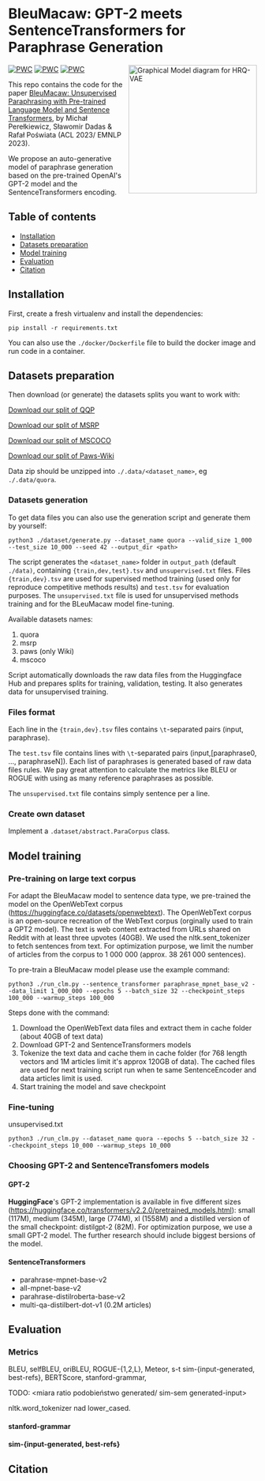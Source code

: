 # BleuMacaw: GPT-2 meets SentenceTransformers for Paraphrase Generation


<img src="https://ih1.redbubble.net/image.790396839.3293/st,small,845x845-pad,1000x1000,f8f8f8.u2.jpg" width="260" align="right" alt="Graphical Model diagram for HRQ-VAE" />



[![PWC](https://img.shields.io/endpoint.svg?url=https://paperswithcode.com/badge/hierarchical-sketch-induction-for-paraphrase/paraphrase-generation-on-mscoco)](https://paperswithcode.com/sota/paraphrase-generation-on-mscoco?p=hierarchical-sketch-induction-for-paraphrase)
[![PWC](https://img.shields.io/endpoint.svg?url=https://paperswithcode.com/badge/hierarchical-sketch-induction-for-paraphrase/paraphrase-generation-on-paralex)](https://paperswithcode.com/sota/paraphrase-generation-on-paralex?p=hierarchical-sketch-induction-for-paraphrase)
[![PWC](https://img.shields.io/endpoint.svg?url=https://paperswithcode.com/badge/hierarchical-sketch-induction-for-paraphrase/paraphrase-generation-on-quora-question-pairs-1)](https://paperswithcode.com/sota/paraphrase-generation-on-quora-question-pairs-1?p=hierarchical-sketch-induction-for-paraphrase)



This repo contains the code for the paper [BleuMacaw: Unsupervised Paraphrasing with Pre-trained Language Model and Sentence Transformers](...), by Michał Perełkiewicz, Sławomir Dadas & Rafał Poświata (ACL 2023/ EMNLP 2023).

We propose an auto-generative model of paraphrase generation based on the pre-trained OpenAI's GPT-2 model and the SentenceTransformers encoding.


## Table of contents
- [Installation](#installation)
- [Datasets preparation](#datasets_preparation)
- [Model training](#model_training)
- [Evaluation](#evaluation)
- [Citation](#citation)

## Installation

First, create a fresh virtualenv and install the dependencies:
```
pip install -r requirements.txt
```

You can also use the `./docker/Dockerfile` file to build the docker image and run code in a container.

## Datasets preparation

Then download (or generate) the datasets splits you want to work with:

<a href="https://..." download>Download our split of QQP</a>

<a href="https://..." download>Download our split of MSRP</a>

<a href="https://..." download>Download our split of MSCOCO</a>

<a href="https://..." download>Download our split of Paws-Wiki</a>

Data zip should be unzipped into `./.data/<dataset_name>`, eg `./.data/quora`.

### Datasets generation

To get data files you can also use the generation script and generate them by yourself:

```
python3 ./dataset/generate.py --dataset_name quora --valid_size 1_000 --test_size 10_000 --seed 42 --output_dir <path>
```

The script generates the `<dataset_name>` folder in `output_path` (default `./data)`, containing `{train,dev,test}.tsv` and `unsupervised.txt` files.
Files `{train,dev}.tsv` are used for supervised method training (used only for reproduce competitive methods results) and `test.tsv` for evaluation purposes.
The `unsupervised.txt` file is used for unsupervised methods training and for the BLeuMacaw model fine-tuning.

Available datasets names: 
<ol> 
    <li> quora 
    <li> msrp
    <li> paws (only Wiki)
    <li> mscoco
</ol>
Script automatically downloads the raw data files from the Huggingface Hub and prepares splits for training, validation, testing. It also generates data for unsupervised training.

### Files format
Each line in the `{train,dev}.tsv` files contains `\t`-separated pairs (input, paraphrase).

The `test.tsv` file contains lines with `\t`-separated pairs (input,[paraphrase0, ..., paraphraseN]). 
Each list of paraphrases is generated based of raw data files rules. We pay great attention to calculate the metrics like BLEU or ROGUE with using as many reference paraphrases as possible.

The `unsupervised.txt` file contains simply sentence per a line.
### Create own dataset
Implement a `.dataset/abstract.ParaCorpus` class. 

## Model training

### Pre-training on large text corpus 

For adapt the BleuMacaw model to sentence data type, we pre-trained the model on the OpenWebText corpus (https://huggingface.co/datasets/openwebtext). 
The OpenWebText corpus is an open-source recreation of the WebText corpus (orginally used to train a GPT2 model).
The text is web content extracted from URLs shared on Reddit with at least three upvotes (40GB).
We used the nltk.sent_tokenizer to fetch sentences from text.
For optimization purpose, we limit the number of articles from the corpus to 1 000 000 (approx. 38 261 000 sentences).

To pre-train a BleuMacaw model please use the example command:

```
python3 ./run_clm.py --sentence_transformer paraphrase_mpnet_base_v2 --data_limit 1_000_000 --epochs 5 --batch_size 32 --checkpoint_steps 100_000 --warmup_steps 100_000
```

Steps done with the command:
<ol>
  <li>Download the OpenWebText data files and extract them in cache folder (about 40GB of text data)</li>
  <li>Download GPT-2 and SentenceTransformers models</li>
  <li>Tokenize the text data and cache them in cache folder (for 768 length vectors and 1M articles limit it's approx 120GB of data).
The cached files are used for next training script run when te same SentenceEncoder and data articles limit is used.</li>
  <li>Start training the model and save checkpoint</li>
</ol>

### Fine-tuning
unsupervised.txt

```
python3 ./run_clm.py --dataset_name quora --epochs 5 --batch_size 32 --checkpoint_steps 10_000 --warmup_steps 10_000
```

### Choosing GPT-2 and SentenceTransfomers models

#### GPT-2
**HuggingFace**'s GPT-2 implementation is available in five different sizes (https://huggingface.co/transformers/v2.2.0/pretrained_models.html): small (117M), medium (345M), large (774M), xl (1558M) and a distilled version of the small checkpoint: distilgpt-2 (82M).
For optimization purpose, we use a small GPT-2 model. The further research should include biggest bersions of the model.

#### SentenceTransformers
<ul>
  <li>parahrase-mpnet-base-v2</li>
  <li>all-mpnet-base-v2</li>
  <li>parahrase-distilroberta-base-v2</li>
  <li>multi-qa-distilbert-dot-v1 (0.2M articles)</li>
</ul>

## Evaluation
### Metrics
BLEU, selfBLEU, oriBLEU, ROGUE-{1,2,L}, Meteor, s-t sim-{input-generated, best-refs}, BERTScore, stanford-grammar, 

TODO: <miara ratio podobieństwo generated/ sim-sem generated-input>  

nltk.word_tokenizer nad lower_cased.

#### stanford-grammar

#### sim-{input-generated, best-refs}

## Citation
